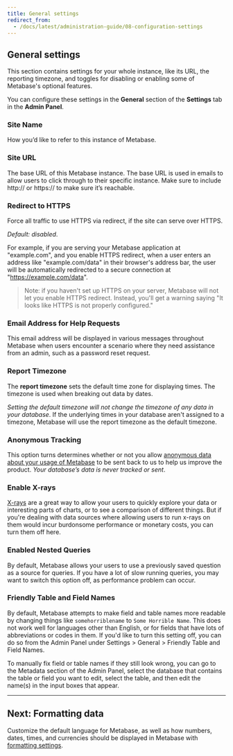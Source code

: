 ```yaml
---
title: General settings
redirect_from:
  - /docs/latest/administration-guide/08-configuration-settings
---
```


## General settings

This section contains settings for your whole instance, like its URL, the reporting timezone, and toggles for disabling or enabling some of Metabase's optional features.

You can configure these settings in the **General** section of the **Settings** tab in the **Admin Panel**.

### Site Name

How you’d like to refer to this instance of Metabase.

### Site URL

The base URL of this Metabase instance. The base URL is used in emails to allow users to click through to their specific instance. Make sure to include http:// or https:// to make sure it’s reachable.

### Redirect to HTTPS

Force all traffic to use HTTPS via redirect, if the site can serve over HTTPS.

_Default: disabled_.

For example, if you are serving your Metabase application at "example.com", and you enable HTTPS redirect, when a user enters an address like "example.com/data" in their browser's address bar, the user will be automatically redirected to a secure connection at "https://example.com/data".

> Note: if you haven't set up HTTPS on your server, Metabase will not let you enable HTTPS redirect. Instead, you'll get a warning saying "It looks like HTTPS is not properly configured."

### Email Address for Help Requests

This email address will be displayed in various messages throughout Metabase when users encounter a scenario where they need assistance from an admin, such as a password reset request.

### Report Timezone

The **report timezone** sets the default time zone for displaying times. The timezone is used when breaking out data by dates.

_Setting the default timezone will not change the timezone of any data in your database_. If the underlying times in your database aren't assigned to a timezone, Metabase will use the report timezone as the default timezone.

### Anonymous Tracking

This option turns determines whether or not you allow [anonymous data about your usage of Metabase](../information-collection.md) to be sent back to us to help us improve the product. _Your database’s data is never tracked or sent_.

### Enable X-rays

[X-rays](../users-guide/14-x-rays.md) are a great way to allow your users to quickly explore your data or interesting parts of charts, or to see a comparison of different things. But if you're dealing with data sources where allowing users to run x-rays on them would incur burdonsome performance or monetary costs, you can turn them off here.

### Enabled Nested Queries

By default, Metabase allows your users to use a previously saved question as a source for queries. If you have a lot of slow running queries, you may want to switch this option off, as performance problem can occur.

### Friendly Table and Field Names

By default, Metabase attempts to make field and table names more readable by changing things like `somehorriblename` to `Some Horrible Name`. This does not work well for languages other than English, or for fields that have lots of abbreviations or codes in them. If you'd like to turn this setting off, you can do so from the Admin Panel under Settings > General > Friendly Table and Field Names.

To manually fix field or table names if they still look wrong, you can go to the Metadata section of the Admin Panel, select the database that contains the table or field you want to edit, select the table, and then edit the name(s) in the input boxes that appear.

---

## Next: Formatting data

Customize the default language for Metabase, as well as how numbers, dates, times, and currencies should be displayed in Metabase with [formatting settings](19-formatting-settings.md).